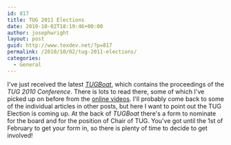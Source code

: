 ```yaml
---
id: 817
title: TUG 2011 Elections
date: 2010-10-02T18:19:46+00:00
author: josephwright
layout: post
guid: http://www.texdev.net/?p=817
permalink: /2010/10/02/tug-2011-elections/
categories:
  - General
---
```

I've just received the latest [_TUGBoat_](http://www.tug.org/TUGboat/contents.html), which contains the proceedings of the _TUG 2010 Conference_. There is lots to read there, some of which I've picked up on before from the [online videos](http://river-valley.zeeba.tv/conferences/tug-2010). I'll probably come back to some of the individual articles in other posts, but here I want to point out the TUG Election is coming up. At the back of _TUGBoat_ there's a form to nominate for the board and for the position of Chair of TUG. You've got until the 1st of February to get your form in, so there is plenty of time to decide to get involved!
